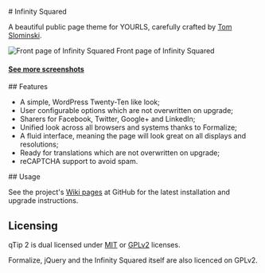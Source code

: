 # Infinity Squared

A beautiful public page theme for YOURLS, carefully crafted by [Tom Slominski](http://tomslominski.net/).

![Front page of Infinity Squared](http://i.imgur.com/KipiHAr.png)
Front page of Infinity Squared

#### **[See more screenshots](http://imgur.com/a/2aiQk)**

## Features

* A simple, WordPress Twenty-Ten like look;
* User configurable options which are not overwritten on upgrade;
* Sharers for Facebook, Twitter, Google+ and LinkedIn;
* Unified look across all browsers and systems thanks to Formalize;
* A fluid interface, meaning the page will look great on all displays and resolutions;
* Ready for translations which are not overwritten on upgrade;
* reCAPTCHA support to avoid spam.

## Usage

See the project's [Wiki pages](https://github.com/tomslominski/infinity-squared/wiki) at GitHub for the latest installation and upgrade instructions.

## Licensing

qTip 2 is dual licensed under [MIT](http://en.wikipedia.org/wiki/MIT_License) or [GPLv2](http://en.wikipedia.org/wiki/GNU_General_Public_License) licenses.

Formalize, jQuery and the Infinity Squared itself are also licenced on GPLv2.